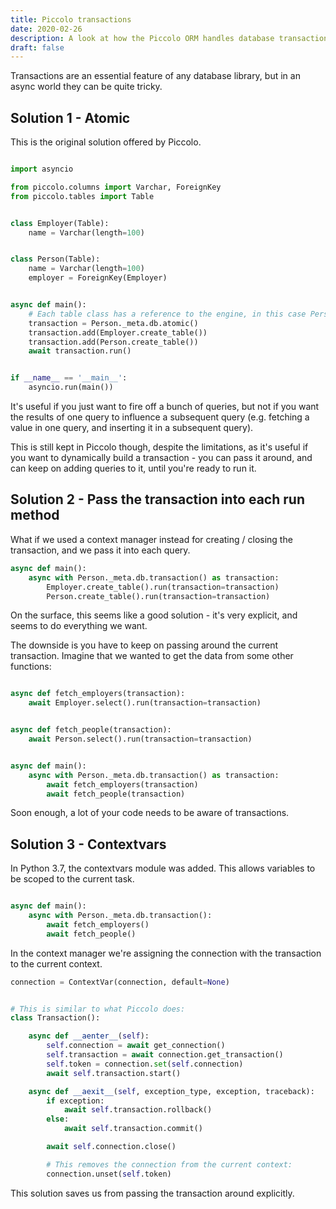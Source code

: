 ```yaml
---
title: Piccolo transactions
date: 2020-02-26
description: A look at how the Piccolo ORM handles database transactions using asyncio.
draft: false
---
```


Transactions are an essential feature of any database library, but in an async world they can be quite tricky.

## Solution 1 - Atomic

This is the original solution offered by Piccolo.

```python

import asyncio

from piccolo.columns import Varchar, ForeignKey
from piccolo.tables import Table


class Employer(Table):
    name = Varchar(length=100)


class Person(Table):
    name = Varchar(length=100)
    employer = ForeignKey(Employer)


async def main():
    # Each table class has a reference to the engine, in this case Person._meta.db
    transaction = Person._meta.db.atomic()
    transaction.add(Employer.create_table())
    transaction.add(Person.create_table())
    await transaction.run()


if __name__ == '__main__':
    asyncio.run(main())

```

It's useful if you just want to fire off a bunch of queries, but not if you want the results of one query to influence a subsequent query (e.g. fetching a value in one query, and inserting it in a subsequent query).

This is still kept in Piccolo though, despite the limitations, as it's useful if you want to dynamically build a transaction - you can pass it around, and can keep on adding queries to it, until you're ready to run it.

## Solution 2 - Pass the transaction into each run method

What if we used a context manager instead for creating / closing the transaction, and we pass it into each query.

```python
async def main():
    async with Person._meta.db.transaction() as transaction:
        Employer.create_table().run(transaction=transaction)
        Person.create_table().run(transaction=transaction)

```

On the surface, this seems like a good solution - it's very explicit, and seems to do everything we want.

The downside is you have to keep on passing around the current transaction. Imagine that we wanted to get the data from some other functions:

```python

async def fetch_employers(transaction):
    await Employer.select().run(transaction=transaction)


async def fetch_people(transaction):
    await Person.select().run(transaction=transaction)


async def main():
    async with Person._meta.db.transaction() as transaction:
        await fetch_employers(transaction)
        await fetch_people(transaction)

```

Soon enough, a lot of your code needs to be aware of transactions.

## Solution 3 - Contextvars

In Python 3.7, the contextvars module was added. This allows variables to be scoped to the current task.

```python

async def main():
    async with Person._meta.db.transaction():
        await fetch_employers()
        await fetch_people()

```

In the context manager we're assigning the connection with the transaction to the current context.

```python
connection = ContextVar(connection, default=None)


# This is similar to what Piccolo does:
class Transaction():

    async def __aenter__(self):
        self.connection = await get_connection()
        self.transaction = await connection.get_transaction()
        self.token = connection.set(self.connection)
        await self.transaction.start()

    async def __aexit__(self, exception_type, exception, traceback):
        if exception:
            await self.transaction.rollback()
        else:
            await self.transaction.commit()

        await self.connection.close()

        # This removes the connection from the current context:
        connection.unset(self.token)

```

This solution saves us from passing the transaction around explicitly.
